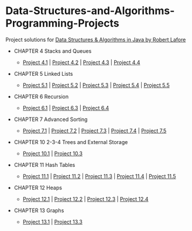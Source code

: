 # Data-Structures-and-Algorithms-Programming-Projects
Project solutions for [Data Structures & Algorithms in Java by Robert Lafore](file:///E:/Free%20Time/Data%20Structures%20and%20Algorithms/DS&A%20Java%202nd%20Edition.pdf)

- CHAPTER 4 Stacks and Queues
  - [Project 4.1](https://github.com/CShatto99/Data-Structures-and-Algorithms-Projects/blob/master/Source%20Files/Chapter%204/TestClass4_1.java)  |  [Project 4.2](https://github.com/CShatto99/Data-Structures-and-Algorithms-Projects/blob/master/Source%20Files/Chapter%204/TestClass4_2.java)	 |  [Project 4.3](https://github.com/CShatto99/Data-Structures-and-Algorithms-Projects/blob/master/Source%20Files/Chapter%204/TestClass4_3.java)	|  [Project 4.4](https://github.com/CShatto99/Data-Structures-and-Algorithms-Projects/blob/master/Source%20Files/Chapter%204/TestClass4_4.java)

- CHAPTER 5 Linked Lists
  - [Project 5.1](https://github.com/CShatto99/Data-Structures-and-Algorithms-Projects/blob/master/Source%20Files/Chapter%205/TestClass5_1.java)  |  [Project 5.2](https://github.com/CShatto99/Data-Structures-and-Algorithms-Projects/blob/master/Source%20Files/Chapter%205/TestClass5_2.java)  |  [Project 5.3](https://github.com/CShatto99/Data-Structures-and-Algorithms-Projects/blob/master/Source%20Files/Chapter%205/TestClass5_3.java)  |  [Project 5.4](https://github.com/CShatto99/Data-Structures-and-Algorithms-Projects/blob/master/Source%20Files/Chapter%205/TestClass5_4.java)	 |  [Project 5.5](https://github.com/CShatto99/Data-Structures-and-Algorithms-Projects/blob/master/Source%20Files/Chapter%205/TestClass5_5.java)

- CHAPTER 6 Recursion
  - [Project 6.1](https://github.com/CShatto99/Data-Structures-and-Algorithms-Projects/blob/master/Source%20Files/Chapter%206/TestClass6_1.java)	 |  [Project 6.3](https://github.com/CShatto99/Data-Structures-and-Algorithms-Projects/blob/master/Source%20Files/Chapter%206/TestClass6_3.java)	 |  [Project 6.4](https://github.com/CShatto99/Data-Structures-and-Algorithms-Projects/blob/master/Source%20Files/Chapter%206/TestClass6_4.java)

- CHAPTER 7 Advanced Sorting
  - [Project 7.1](https://github.com/CShatto99/Data-Structures-and-Algorithms-Projects/blob/master/Source%20Files/Chapter%207/TestClass7_1.java)	 |  [Project 7.2](https://github.com/CShatto99/Data-Structures-and-Algorithms-Projects/blob/master/Source%20Files/Chapter%207/TestClass7_2.java)  |  [Project 7.3](https://github.com/CShatto99/Data-Structures-and-Algorithms-Projects/blob/master/Source%20Files/Chapter%207/TestClass7_3.java)	 |  [Project 7.4](https://github.com/CShatto99/Data-Structures-and-Algorithms-Projects/blob/master/Source%20Files/Chapter%207/TestClass7_4.java)	 |  [Project 7.5](https://github.com/CShatto99/Data-Structures-and-Algorithms-Projects/blob/master/Source%20Files/Chapter%207/TestClass7_5.java)

- CHAPTER 10 2-3-4 Trees and External Storage
  - [Project 10.1](https://github.com/CShatto99/Data-Structures-and-Algorithms-Projects/blob/master/Source%20Files/Chapter%2010/TestClass10_1.java)	 |  [Project 10.3](https://github.com/CShatto99/Data-Structures-and-Algorithms-Projects/blob/master/Source%20Files/Chapter%2010/TestClass10_3.java)

- CHAPTER 11 Hash Tables
  - [Project 11.1](https://github.com/CShatto99/Data-Structures-and-Algorithms-Projects/blob/master/Source%20Files/Chapter%2011/TestClass11_1.java)	 |  [Project 11.2](https://github.com/CShatto99/Data-Structures-and-Algorithms-Projects/blob/master/Source%20Files/Chapter%2011/TestClass11_2.java)	 |  [Project 11.3](https://github.com/CShatto99/Data-Structures-and-Algorithms-Projects/blob/master/Source%20Files/Chapter%2011/TestClass11_3.java)	 |  [Project 11.4](https://github.com/CShatto99/Data-Structures-and-Algorithms-Projects/blob/master/Source%20Files/Chapter%2011/TestClass11_4.java)	 |  [Project 11.5](https://github.com/CShatto99/Data-Structures-and-Algorithms-Projects/blob/master/Source%20Files/Chapter%2011/TestClass11_5.java)

- CHAPTER 12 Heaps
  - [Project 12.1](https://github.com/CShatto99/Data-Structures-and-Algorithms-Projects/blob/master/Source%20Files/Chapter%2012/TestClass12_1.java)	 |  [Project 12.2](https://github.com/CShatto99/Data-Structures-and-Algorithms-Projects/blob/master/Source%20Files/Chapter%2012/TestClass12_2.java)	 |  [Project 12.3](https://github.com/CShatto99/Data-Structures-and-Algorithms-Projects/blob/master/Source%20Files/Chapter%2012/TestClass12_3.java)	 |  [Project 12.4](https://github.com/CShatto99/Data-Structures-and-Algorithms-Projects/blob/master/Source%20Files/Chapter%2012/TestClass12_4.java)

- CHAPTER 13 Graphs
  - [Project 13.1](https://github.com/CShatto99/Data-Structures-and-Algorithms-Projects/blob/master/Source%20Files/Chapter%2013/TestClass13_1.java)	 |   [Project 13.3](https://github.com/CShatto99/Data-Structures-and-Algorithms-Projects/blob/master/Source%20Files/Chapter%2013/TestClass13_3.java)
